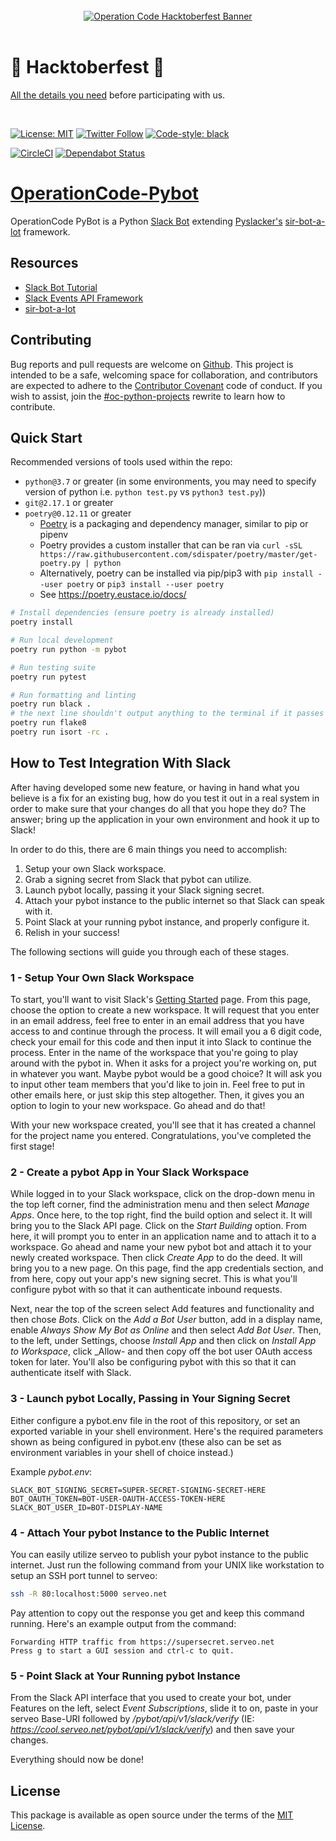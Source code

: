 <div align="center">
  <br />
  <a href="https://operationcode.org">
    <img
      alt="Operation Code Hacktoberfest Banner"
      src="https://operation-code-assets.s3.us-east-2.amazonaws.com/operation_code_hacktoberfest_2019.jpg"
    >
  </a>
  <br />
  <br />
</div>

# 🎃 Hacktoberfest 🎃

[All the details you need](https://github.com/OperationCode/START_HERE/blob/master/README.md#-hacktoberfest-) before participating with us.

<br />

[![License: MIT](https://img.shields.io/badge/License-MIT-blue.svg)](https://opensource.org/licenses/MIT)
[![Twitter Follow](https://img.shields.io/twitter/follow/operation_code.svg?style=social&label=Follow&style=social)](https://twitter.com/operation_code)
[![Code-style: black](https://img.shields.io/badge/code%20style-black-000000.svg)](https://github.com/ambv/black)


[![CircleCI](https://circleci.com/gh/OperationCode/operationcode-pybot.svg?style=svg)](https://circleci.com/gh/OperationCode/operationcode-pybot)
[![Dependabot Status](https://api.dependabot.com/badges/status?host=github&repo=OperationCode/operationcode-pybot)](https://dependabot.com)

# [OperationCode-Pybot](https://github.com/OperationCode/operationcode-pybot)

OperationCode PyBot is a Python [Slack Bot](https://api.slack.com)
extending [Pyslacker's](https://pyslackers.com/)
[sir-bot-a-lot](https://github.com/pyslackers/sir-bot-a-lot-2)
framework.

## Resources
* [Slack Bot Tutorial](https://www.fullstackpython.com/blog/build-first-slack-bot-python.html)
* [Slack Events API Framework](https://github.com/slackapi/python-slack-events-api)
* [sir-bot-a-lot](https://github.com/pyslackers/sir-bot-a-lot-2)


## Contributing
Bug reports and pull requests are welcome on [Github](https://github.com/OperationCode/operationcode-pybot). This project is intended to be a safe, welcoming space for collaboration, and contributors are expected to adhere to the [Contributor Covenant](http://contributor-covenant.org) code of conduct. If you wish to assist, join the [\#oc-python-projects](https://operation-code.slack.com/messages/C7NJLCCMB/) rewrite to learn how to contribute.

## Quick Start
Recommended versions of tools used within the repo:
- `python@3.7` or greater (in some environments, you may need to specify version of python i.e. `python test.py` vs `python3 test.py`))
- `git@2.17.1` or greater
- `poetry@0.12.11` or greater
    - [Poetry](https://poetry.eustace.io/) is a packaging and dependency manager, similar to pip or pipenv
    - Poetry provides a custom installer that can be ran via `curl -sSL https://raw.githubusercontent.com/sdispater/poetry/master/get-poetry.py | python`
    - Alternatively, poetry can be installed via pip/pip3 with `pip install --user poetry` or `pip3 install --user poetry`
    - See https://poetry.eustace.io/docs/


```bash
# Install dependencies (ensure poetry is already installed)
poetry install

# Run local development
poetry run python -m pybot

# Run testing suite
poetry run pytest

# Run formatting and linting
poetry run black .
# the next line shouldn't output anything to the terminal if it passes
poetry run flake8
poetry run isort -rc .
```

## How to Test Integration With Slack

After having developed some new feature, or having in hand what you believe is
a fix for an existing bug, how do you test it out in a real system in order to
make sure that your changes do all that you hope they do? The answer; bring up
the application in your own environment and hook it up to Slack!

In order to do this, there are 6 main things you need to accomplish:

1. Setup your own Slack workspace.
2. Grab a signing secret from Slack that pybot can utilize.
3. Launch pybot locally, passing it your Slack signing secret.
4. Attach your pybot instance to the public internet so that Slack can speak
   with it.
5. Point Slack at your running pybot instance, and properly configure it.
6. Relish in your success!

The following sections will guide you through each of these stages.

### 1 - Setup Your Own Slack Workspace

To start, you'll want to visit Slack's [Getting
Started](https://slack.com/get-started) page. From this page, choose the option
to create a new workspace. It will request that you enter in an email address,
feel free to enter in an email address that you have access to and continue
through the process. It will email you a 6 digit code, check your email for
this code and then input it into Slack to continue the process. Enter in the
name of the workspace that you're going to play around with the pybot in. When
it asks for a project you're working on, put in whatever you want. Maybe pybot
would be a good choice? It will ask you to input other team members that you'd
like to join in. Feel free to put in other emails here, or just skip this step
altogether. Then, it gives you an option to login to your new workspace. Go
ahead and do that!

With your new workspace created, you'll see that it has created a channel for
the project name you entered. Congratulations, you've completed the first stage!

### 2 - Create a pybot App in Your Slack Workspace

While logged in to your Slack workspace, click on the drop-down menu in the top
left corner, find the administration menu and then select _Manage Apps_. Once
here, to the top right, find the build option and select it. It will bring you
to the Slack API page. Click on the _Start Building_ option. From here, it will
prompt you to enter in an application name and to attach it to a workspace. Go
ahead and name your new pybot bot and attach it to your newly created workspace.
Then click _Create App_ to do the deed. It will bring you to a new page. On this
page, find the app credentials section, and from here, copy out your app's new
signing secret. This is what you'll configure pybot with so that it can
authenticate inbound requests.

Next, near the top of the screen select Add features and functionality and
then chose _Bots_. Click on the _Add a Bot User_ button, add in a display name,
enable _Always Show My Bot as Online_ and then select _Add Bot User_. Then, to
the left, under Settings, choose _Install App_ and then click on _Install App to
Workspace_, click _Allow- and then copy off the bot user OAuth access token for
later. You'll also be configuring pybot with this so that it can authenticate
itself with Slack.

### 3 - Launch pybot Locally, Passing in Your Signing Secret

Either configure a pybot.env file in the root of this repository, or set an
exported variable in your shell environment. Here's the required parameters
shown as being configured in pybot.env (these also can be set as environment
variables in your shell of choice instead.)

Example _pybot.env_:

```text
SLACK_BOT_SIGNING_SECRET=SUPER-SECRET-SIGNING-SECRET-HERE
BOT_OAUTH_TOKEN=BOT-USER-OAUTH-ACCESS-TOKEN-HERE
SLACK_BOT_USER_ID=BOT-DISPLAY-NAME
```

### 4 - Attach Your pybot Instance to the Public Internet

You can easily utilize serveo to publish your pybot instance to the public
internet. Just run the following command from your UNIX like workstation to
setup an SSH port tunnel to serveo:

```bash
ssh -R 80:localhost:5000 serveo.net
```

Pay attention to copy out the response you get and keep this command running.
Here's an example output from the command:

```text
Forwarding HTTP traffic from https://supersecret.serveo.net
Press g to start a GUI session and ctrl-c to quit.
```

### 5 - Point Slack at Your Running pybot Instance

From the Slack API interface that you used to create your bot, under Features
on the left, select _Event Subscriptions_, slide it to on, paste in your serveo
Base-URI followed by _/pybot/api/v1/slack/verify_ (IE:
_https://cool.serveo.net/pybot/api/v1/slack/verify_) and then save your changes.

Everything should now be done!

## License
This package is available as open source under the terms of the [MIT License](http://opensource.org/licenses/MIT).
